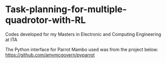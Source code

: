 # Task-planning-for-multiple-quadrotor-with-RL
Codes developed for my Masters in Electronic and Computing Engineering at ITA

The Python interface for Parrot Mambo used was from the project below:
https://github.com/amymcgovern/pyparrot
